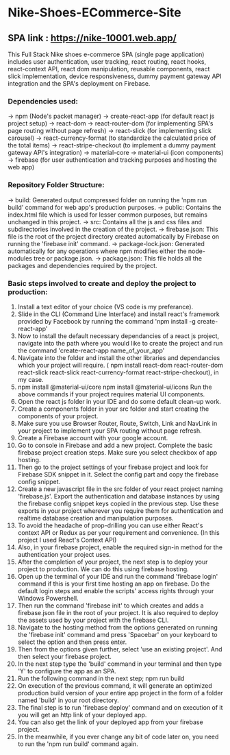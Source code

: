 # Nike-Shoes-ECommerce-Site

## SPA link : https://nike-10001.web.app/

This Full Stack Nike shoes e-commerce SPA (single page application) includes user authentication, user tracking, react routing, react hooks, react-context API, react dom manipulation, reusable components, react slick implementation, device responsiveness, dummy payment gateway API integration and the SPA's deployment on Firebase.

### Dependencies used:
-> npm (Node's packet manager)
-> create-react-app  (for default react js project setup)
-> react-dom
-> react-router-dom  (for implementing SPA's page routing without page refresh)
-> react-slick  (for implementing slick carousel)
-> react-currency-format  (to standardize the calculated price of the total items)
-> react-stripe-checkout  (to implement a dummy payment gateway API's integration)
-> material-core
-> material-ui (icon components)
-> firebase  (for user authentication and tracking purposes and hosting the web app)

### Repository Folder Structure:
-> build: Generated output compressed folder on running the 'npm run build' command for web app's production purposes.
-> public: Contains the index.html file which is used for lesser common purposes, but remains unchanged in this project.
-> src: Contains all the js and css files and subdirectories involved in the creation of the project.
-> firebase.json: This file is the root of the project directory created automatically by Firebase on running the 'firebase init' command.
-> package-lock.json: Generated automatically for any operations where npm modifies either the node-modules tree or package.json.
-> package.json: This file holds all the packages and dependencies required by the project.

### Basic steps involved to create and deploy the project to production:
1) Install a text editor of your choice (VS code is my preferance).
2) Slide in the CLI (Command Line Interface) and install react's framework provided by Facebook by running the command 'npm install -g create-react-app'
3) Now to install the default necessary dependancies of a react js project, navigate into the path where you would like to create the project and run the command 'create-react-app name_of_your_app'
4) Navigate into the folder and install the other libraries and dependancies which your project will require. ( npm install react-dom react-router-dom react-slick react-slick react-currency-format react-stripe-checkout), in my case.
5) npm install @material-ui/core
   npm install @material-ui/icons
Run the above commands if your project requires material UI components.
6) Open the react js folder in your IDE and do some default clean-up work.
7) Create a components folder in your src folder and start creating the components of your project.
8) Make sure you use Browser Router, Route, Switch, Link and NavLink in your project to implement your SPA routing without page refresh.
9) Create a Firebase account with your google account. 
10) Go to console in Firebase and add a new project. Complete the basic firebase project creation steps. Make sure you select checkbox of app hosting.
11) Then go to the project settings of your firebase project and look for Firebase SDK snippet in it. Select the config part and copy the firebase config snippet.
12) Create a new javascript file in the src folder of your react project naming 'firebase.js'. Export the authentication and database instances by using the firebase config snippet keys copied in the previous step. Use these exports in your project wherever you require them for authentication and realtime database creation and manipulation purposes.
13) To avoid the headache of prop-drilling you can use either React's context API or Redux as per your requirement and convenience. (In this project I used React's Context API)
14) Also, in your firebase project, enable the required sign-in method for the authentication your project uses.
15) After the completion of your project, the next step is to deploy your project to production. We can do this using firebase hosting.
16) Open up the terminal of your IDE and run the command 'firebase login' command if this is your first time hosting an app on firebase. Do the default login steps and enable the scripts' access rights through your Windows Powershell.
17) Then run the command 'firebase init' to which creates and adds a firebase.json file in the root of your project. It is also required to deploy the assets used by your project with the firebase CLI.
18) Navigate to the hosting method from the options generated on running the 'firebase init' command amd press 'Spacebar' on your keyboard to select the option and then press enter.
19) Then from the options given further, select 'use an existing project'. And then select your firebase project.
20) In the next step type the 'build' command in your terminal and then type 'Y' to configure the app as an SPA.
21) Run the following command in the next step;
    npm run build
22) On execution of the previous command, it will generate an optimized production build version of your entire app project in the form of a folder named 'build' in your root directory.
23) The final step is to run 'firebase deploy' command and on execution of it you will get an http link of your deployed app.
24) You can also get the link of your deployed app from your firebase project.
25) In the meanwhile, if you ever change any bit of code later on, you need to run the 'npm run build' command again.
